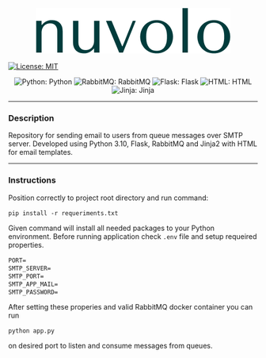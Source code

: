 <p align="center">
    <img src="templates/images/nuvolo.png" alt="logo" />
</p>


[![License: MIT](https://img.shields.io/badge/License-MIT-yellow.svg)](https://opensource.org/licenses/MIT)
<div align="center">

![Python: Python](https://img.shields.io/badge/python-3670A0?style=for-the-badge&logo=python&logoColor=ffdd54)
![RabbitMQ: RabbitMQ](https://img.shields.io/badge/-rabbitmq-%23FF6600?style=for-the-badge&logo=rabbitmq&logoColor=white)
![Flask: Flask](https://img.shields.io/badge/-flask-%23000000?style=for-the-badge&logo=flask&logoColor=white)
![HTML: HTML](https://img.shields.io/badge/html-%23f06529?style=for-the-badge&logo=html5&logoColor=white)
![Jinja: Jinja](https://img.shields.io/badge/jinja-%23FF0000?style=for-the-badge&logo=jinja&logoColor=white)

</div>

---
### Description

Repository for sending email to users from queue messages over SMTP server. Developed using Python 3.10, Flask, RabbitMQ
and Jinja2 with HTML for email templates.

---

### Instructions

Position correctly to project root directory and run command:
```shell
pip install -r requeriments.txt
``` 

Given command will install all needed packages to your Python environment.
Before running application check `.env` file and setup requeired properties.
```
PORT=
SMTP_SERVER=
SMTP_PORT=
SMTP_APP_MAIL=
SMTP_PASSWORD=
```
After setting these properies and valid RabbitMQ docker container you can run 
```shell
python app.py
```
on desired port to listen and consume messages from queues.



